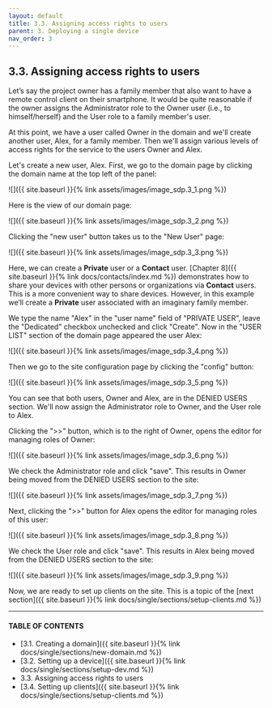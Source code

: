 ```yaml
---
layout: default
title: 3.3. Assigning access rights to users
parent: 3. Deploying a single device
nav_order: 3
---
```


## 3.3. Assigning access rights to users

Let’s say the project owner has a family member that also want to have a remote control client on their smartphone. It would be quite reasonable if the owner assigns the <span class="text-role">Administrator</span> role to the Owner user (i.e., to himself/herself) and the <span class="text-role">User</span> role to a family member's user.  

At this point, we have a user called Owner in the domain and we'll create another user, Alex, for a family member. Then we'll assign various levels of access rights for the service to the users Owner and Alex.  

Let's create a new user, Alex. First, we go to the domain page by clicking the domain name at the top left of the panel:

![]({{ site.baseurl }}{% link assets/images/image_sdp.3_1.png %})

Here is the view of our domain page:  

![]({{ site.baseurl }}{% link assets/images/image_sdp.3_2.png %})

Clicking the "new user" button takes us to the "New User" page:  

![]({{ site.baseurl }}{% link assets/images/image_sdp.3_3.png %})

Here, we can create a **Private** user or a **Contact** user. [Chapter 8]({{ site.baseurl }}{% link docs/contacts/index.md %}) demonstrates how to share your devices with other persons or organizations via **Contact** users. This is a more convenient way to share devices. However, in this example we’ll create a **Private** user associated with an imaginary family member.  

We type the name "Alex" in the "user name" field of "PRIVATE USER", leave the "Dedicated" checkbox unchecked and click "Create". Now in the "USER LIST" section of the domain page appeared the user Alex:

![]({{ site.baseurl }}{% link assets/images/image_sdp.3_4.png %})

Then we go to the site configuration page by clicking the "config" button:  

![]({{ site.baseurl }}{% link assets/images/image_sdp.3_5.png %})

You can see that both users, Owner and Alex, are in the <span class="text-red">DENIED USERS</span> section. We'll now assign the <span class="text-role">Administrator</span> role to Owner, and the <span class="text-role">User</span> role to Alex.  

Clicking the "&gt;&gt;" button, which is to the right of Owner, opens the editor for managing roles of Owner:

![]({{ site.baseurl }}{% link assets/images/image_sdp.3_6.png %})

We check the <span class="text-role">Administrator</span> role and click "save". This results in Owner being moved from the <span class="text-red">DENIED USERS</span> section to the site:  

![]({{ site.baseurl }}{% link assets/images/image_sdp.3_7.png %})

Next, clicking the "&gt;&gt;" button for Alex opens the editor for managing roles of this user:

![]({{ site.baseurl }}{% link assets/images/image_sdp.3_8.png %})

We check the <span class="text-role">User</span> role and click "save". This results in Alex being moved from the <span class="text-red">DENIED USERS</span> section to the site:  

![]({{ site.baseurl }}{% link assets/images/image_sdp.3_9.png %})

Now, we are ready to set up clients on the site. This is a topic of the [next section]({{ site.baseurl }}{% link docs/single/sections/setup-clients.md %})

---
#### TABLE OF CONTENTS
* [3.1. Creating a domain]({{ site.baseurl }}{% link docs/single/sections/new-domain.md %})
* [3.2. Setting up a device]({{ site.baseurl }}{% link docs/single/sections/setup-dev.md %})
* 3.3. Assigning access rights to users
* [3.4. Setting up clients]({{ site.baseurl }}{% link docs/single/sections/setup-clients.md %})
